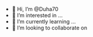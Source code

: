 - 👋 Hi, I’m @Duha70
- 👀 I’m interested in ...
- 🌱 I’m currently learning ...
- 💞️ I’m looking to collaborate on

<!---
Duha70/Duha70 is a ✨ special ✨ repository because its `README.md` (this file) appears on your GitHub profile.
You can click the Preview link to take a look at your changes.
--->
